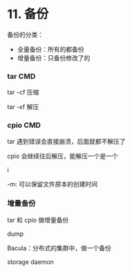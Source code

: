 # 11. 备份

备份的分类：

- 全量备份：所有的都备份
- 增量备份：只备份修改了的

### tar CMD

tar -cf 压缩

tar -xf 解压

### cpio CMD

tar 遇到错误会直接崩溃，后面就都不解压了

cpio 会继续往后解压，能解压一个是一个

i

-m: 可以保留文件原本的创建时间

### 增量备份

tar 和 cpio 做增量备份

dump

Bacula：分布式的集群中，做一个备份

storage daemon
